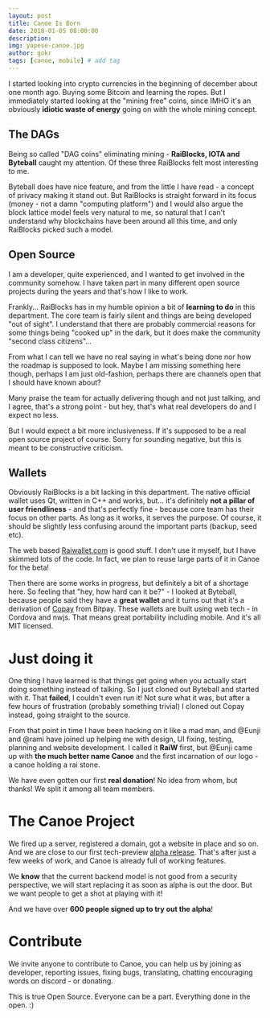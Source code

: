 ```yaml
---
layout: post
title: Canoe Is Born
date: 2018-01-05 08:00:00
description: 
img: yapese-canoe.jpg 
author: gokr
tags: [canoe, mobile] # add tag
---
```


I started looking into crypto currencies in the beginning of december about one month ago. Buying some Bitcoin and learning the ropes. But I immediately started looking at the "mining free" coins, since IMHO it's an obviously **idiotic waste of energy** going on with the whole mining concept.

## The DAGs
Being so called "DAG coins" eliminating mining - **RaiBlocks, IOTA and Byteball** caught my attention. Of these three RaiBlocks felt most interesting to me.

Byteball does have nice feature, and from the little I have read - a concept of privacy making it stand out. But RaiBlocks is straight forward in its focus (money - not a damn "computing platform") and I would also argue the block lattice model feels very natural to me, so natural that I can't understand why blockchains have been around all this time, and only RaiBlocks picked such a model.

## Open Source
I am a developer, quite experienced, and I wanted to get involved in the community somehow. I have taken part in many different open source projects during the years and that's how I like to work.

Frankly... RaiBlocks has in my humble opinion a bit of **learning to do** in this department. The core team is fairly silent and things are being developed "out of sight". I understand that there are probably commercial reasons for some things being "cooked up" in the dark, but it does make the community "second class citizens"...

From what I can tell we have no real saying in what's being done nor how the roadmap is supposed to look. Maybe I am missing something here though, perhaps I am just old-fashion, perhaps there are channels open that I should have known about?

Many praise the team for actually delivering though and not just talking, and I agree, that's a strong point - but hey, that's what real developers do and I expect no less.

But I would expect a bit more inclusiveness. If it's supposed to be a real open source project of course. Sorry for sounding negative, but this is meant to be constructive criticism.

## Wallets

Obviously RaiBlocks is a bit lacking in this department. The native official wallet uses Qt, written in C++ and works, but... it's definitely **not a pillar of user friendliness** - and that's perfectly fine - because core team has their focus on other parts. As long as it works, it serves the purpose. Of course, it should be slightly less confusing around the important parts (backup, seed etc).

The web based [Raiwallet.com](http://raiwallet.com) is good stuff. I don't use it myself, but I have skimmed lots of the code. In fact, we plan to reuse large parts of it in Canoe for the beta!

Then there are some works in progress, but definitely a bit of a shortage here. So feeling that "hey, how hard can it be?" - I looked at Byteball, because people said they have a **great wallet** and it turns out that it's a derivation of [Copay](http://copay.io) from Bitpay. These wallets are built using web tech - in Cordova and nwjs. That means great portability including mobile. And it's all MIT licensed.

# Just doing it
One thing I have learned is that things get going when you actually start doing something instead of talking. So I just cloned out Byteball and started with it. That **failed**, I couldn't even run it! Not sure what it was, but after a few hours of frustration (probably something trivial) I cloned out Copay instead, going straight to the source.

From that point in time I have been hacking on it like a mad man, and @Eunji and @rami have joined up helping me with design, UI fixing, testing, planning and website development. I called it **RaiW** first, but @Eunji came up with **the much better name Canoe** and the first incarnation of our logo - a canoe holding a rai stone.

We have even gotten our first **real donation**! No idea from whom, but thanks! We split it among all team members.

# The Canoe Project
We fired up a server, registered a domain, got a website in place and so on. And we are close to our first tech-preview [alpha release](). That's after just a few weeks of work, and Canoe is already full of working features.

We **know** that the current backend model is not good from a security perspective, we will start replacing it as soon as alpha is out the door. But we want people to get a shot at playing with it!

And we have over **600 people signed up to try out the alpha**!


# Contribute
We invite anyone to contribute to Canoe, you can help us by joining as developer, reporting issues, fixing bugs, translating, chatting encouraging words on discord - or donating.

This is true Open Source. Everyone can be a part. Everything done in the open. :)
